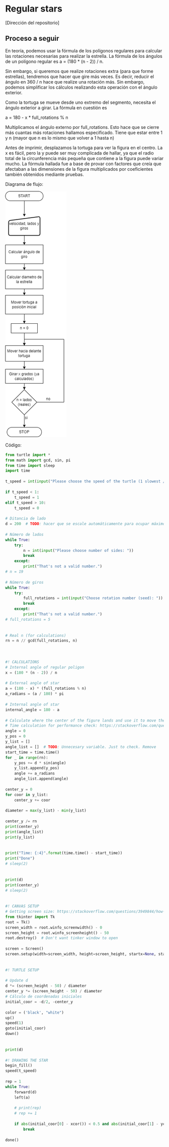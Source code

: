 # Regular stars
[Dirección del repositorio]
## Proceso a seguir
En teoría, podemos usar la fórmula de los polígonos regulares para calcular las rotaciones necesarias para realizar la estrella. La fórmula de los ángulos de un polígono regular es
a = (180 * (n - 2)) / n.

Sin embargo, si queremos que realize rotaciones extra (para que forme estrellas), tendremos que hacer que gire más veces. Es decir, reducir el ángulo en 360 / n hace que realize una rotación más. Sin embargo, podemos simplificar los cálculos realizando esta operación con el ángulo exterior.

Como la tortuga se mueve desde uno extremo del segmento, necesita el ángulo exterior a girar. La fórmula en cuestión es

a = 180 - x * full_rotations % n

Multiplicamos el ángulo externo por full_rotations. Esto hace que se cierre más cuantas más rotaciones hallamos especificado. Tiene que estar entre 1 y n (mayor que n es lo mismo que volver a 1 hasta n)

Antes de imprimir, desplazamos la tortuga para ver la figura en el centro. La x es fácil, pero la y puede ser muy complicada de hallar, ya que el radio total de la circunferencia más pequeña que contiene a la figura puede variar mucho. La fórmula hallada fue a base de provar con factores que creía que afectaban a las dimensiones de la figura multiplicados por coeficientes también obtenidos mediante pruebas.


Diagrama de flujo:

![flowchart](https://github.com/LeonardoLLP/regular-stars/blob/main/stars.drawio.png)

Código:

```python
from turtle import *
from math import gcd, sin, pi
from time import sleep
import time

t_speed = int(input("Please choose the speed of the turtle (1 slowest / 11 fastest): "))

if t_speed < 1:
    t_speed = 1
elif t_speed > 10:
    t_speed = 0

# Ditancia de lado
d = 200  # TODO: hacer que se escale automáticamente para ocupar máximo posible (que se vea bien) de pantalla.

# Número de lados
while True:
    try:
        n = int(input("Please choose number of sides: "))
        break
    except:
        print("That's not a valid number.")
# n = 19

# Número de giros
while True:
    try:
        full_rotations = int(input("Choose rotation number (seed): "))
        break
    except:
        print("That's not a valid number.")
# full_rotations = 5


# Real n (for calculations)
rn = n // gcd(full_rotations, n)



#! CALCULATIONS
# Internal angle of regular poligon
x = (180 * (n - 2)) / n

# External angle of star
a = (180 - x) * (full_rotations % n)
a_radians = (a / 180) * pi

# Internal angle of star
internal_angle = 180 - a

# Calculate where the center of the figure lands and use it to move the starting_coor
# Time calculation for performance check: https://stackoverflow.com/questions/1557571/how-do-i-get-time-of-a-python-programs-execution
angle = 0
y_pos = 0
y_list = []
angle_list = []  # TODO: Unnecesary variable. Just to check. Remove
start_time = time.time()
for _ in range(rn):
    y_pos += d * sin(angle)
    y_list.append(y_pos)
    angle += a_radians
    angle_list.append(angle)

center_y = 0
for coor in y_list:
    center_y += coor

diameter = max(y_list) - min(y_list)

center_y /= rn
print(center_y)
print(angle_list)
print(y_list)


print("Time: {:4}".format(time.time() - start_time))
print("Done")
# sleep(2)


print(d)
print(center_y)
# sleep(2)


#! CANVAS SETUP
# Getting screen size: https://stackoverflow.com/questions/3949844/how-can-i-get-the-screen-size-in-tkinter/3949983#3949983
from tkinter import Tk
root = Tk()
screen_width = root.winfo_screenwidth() - 0
screen_height = root.winfo_screenheight() - 50
root.destroy()  # Don't want tinker window to open

screen = Screen()
screen.setup(width=screen_width, height=screen_height, startx=None, starty=5)


#! TURTLE SETUP

# Update d
d *= (screen_height - 50) / diameter
center_y *= (screen_height - 50) / diameter
# Cálculo de coordenadas iniciales
initial_coor = -d/2, -center_y

color = ('black', "white")
up()
speed(1)
goto(initial_coor)
down()


print(d)

#! DRAWING THE STAR
begin_fill()
speed(t_speed)

rep = 1
while True:
    forward(d)
    left(a)

    # print(rep)
    # rep += 1

    if abs(initial_coor[0] - xcor()) < 0.5 and abs(initial_coor[1] - ycor()) < 0.5 :
        break

done()
```
